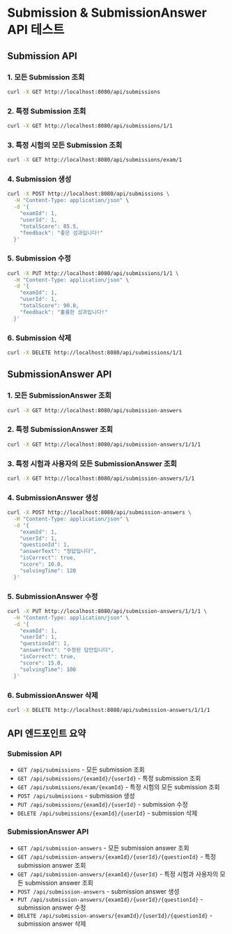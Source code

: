 # Submission & SubmissionAnswer API 테스트

## Submission API

### 1. 모든 Submission 조회
```bash
curl -X GET http://localhost:8080/api/submissions
```

### 2. 특정 Submission 조회
```bash
curl -X GET http://localhost:8080/api/submissions/1/1
```

### 3. 특정 시험의 모든 Submission 조회
```bash
curl -X GET http://localhost:8080/api/submissions/exam/1
```

### 4. Submission 생성
```bash
curl -X POST http://localhost:8080/api/submissions \
  -H "Content-Type: application/json" \
  -d '{
    "examId": 1,
    "userId": 1,
    "totalScore": 85.5,
    "feedback": "좋은 성과입니다!"
  }'
```

### 5. Submission 수정
```bash
curl -X PUT http://localhost:8080/api/submissions/1/1 \
  -H "Content-Type: application/json" \
  -d '{
    "examId": 1,
    "userId": 1,
    "totalScore": 90.0,
    "feedback": "훌륭한 성과입니다!"
  }'
```

### 6. Submission 삭제
```bash
curl -X DELETE http://localhost:8080/api/submissions/1/1
```

## SubmissionAnswer API

### 1. 모든 SubmissionAnswer 조회
```bash
curl -X GET http://localhost:8080/api/submission-answers
```

### 2. 특정 SubmissionAnswer 조회
```bash
curl -X GET http://localhost:8080/api/submission-answers/1/1/1
```

### 3. 특정 시험과 사용자의 모든 SubmissionAnswer 조회
```bash
curl -X GET http://localhost:8080/api/submission-answers/1/1
```

### 4. SubmissionAnswer 생성
```bash
curl -X POST http://localhost:8080/api/submission-answers \
  -H "Content-Type: application/json" \
  -d '{
    "examId": 1,
    "userId": 1,
    "questionId": 1,
    "answerText": "정답입니다",
    "isCorrect": true,
    "score": 10.0,
    "solvingTime": 120
  }'
```

### 5. SubmissionAnswer 수정
```bash
curl -X PUT http://localhost:8080/api/submission-answers/1/1/1 \
  -H "Content-Type: application/json" \
  -d '{
    "examId": 1,
    "userId": 1,
    "questionId": 1,
    "answerText": "수정된 답안입니다",
    "isCorrect": true,
    "score": 15.0,
    "solvingTime": 100
  }'
```

### 6. SubmissionAnswer 삭제
```bash
curl -X DELETE http://localhost:8080/api/submission-answers/1/1/1
```

## API 엔드포인트 요약

### Submission API
- `GET /api/submissions` - 모든 submission 조회
- `GET /api/submissions/{examId}/{userId}` - 특정 submission 조회
- `GET /api/submissions/exam/{examId}` - 특정 시험의 모든 submission 조회
- `POST /api/submissions` - submission 생성
- `PUT /api/submissions/{examId}/{userId}` - submission 수정
- `DELETE /api/submissions/{examId}/{userId}` - submission 삭제

### SubmissionAnswer API
- `GET /api/submission-answers` - 모든 submission answer 조회
- `GET /api/submission-answers/{examId}/{userId}/{questionId}` - 특정 submission answer 조회
- `GET /api/submission-answers/{examId}/{userId}` - 특정 시험과 사용자의 모든 submission answer 조회
- `POST /api/submission-answers` - submission answer 생성
- `PUT /api/submission-answers/{examId}/{userId}/{questionId}` - submission answer 수정
- `DELETE /api/submission-answers/{examId}/{userId}/{questionId}` - submission answer 삭제
